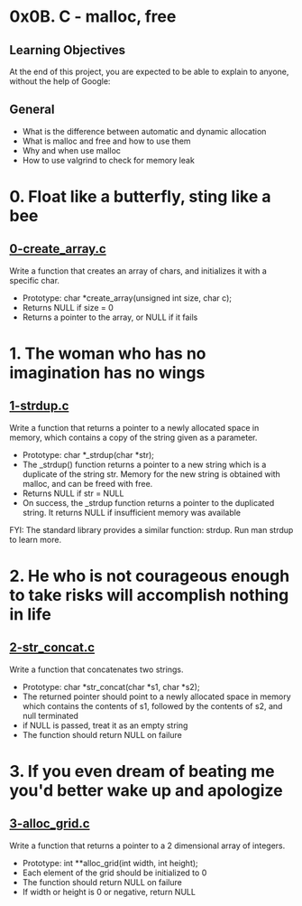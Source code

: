 # 0x0B. C - malloc, free
## Learning Objectives
At the end of this project, you are expected to be able to explain to anyone, without the help of Google:

## General
+ What is the difference between automatic and dynamic allocation
+ What is malloc and free and how to use them
+ Why and when use malloc
+ How to use valgrind to check for memory leak

# 0. Float like a butterfly, sting like a bee
## [0-create_array.c](https://github.com/Assiminee/alx-low_level_programming/blob/main/0x0B-malloc_free/0-create_array.c)
Write a function that creates an array of chars, and initializes it with a specific char.

+ Prototype: char *create_array(unsigned int size, char c);
+ Returns NULL if size = 0
+ Returns a pointer to the array, or NULL if it fails

# 1. The woman who has no imagination has no wings
## [1-strdup.c](https://github.com/Assiminee/alx-low_level_programming/blob/main/0x0B-malloc_free/1-strdup.c)
Write a function that returns a pointer to a newly allocated space in memory, which contains a copy of the string given as a parameter.

+ Prototype: char *_strdup(char *str);
+ The _strdup() function returns a pointer to a new string which is a duplicate of the string str. Memory for the new string is obtained with malloc, and can be freed with free.
+ Returns NULL if str = NULL
+ On success, the _strdup function returns a pointer to the duplicated string. It returns NULL if insufficient memory was available

FYI: The standard library provides a similar function: strdup. Run man strdup to learn more.

# 2. He who is not courageous enough to take risks will accomplish nothing in life
## [2-str_concat.c](https://github.com/Assiminee/alx-low_level_programming/blob/main/0x0B-malloc_free/2-str_concat.c)
Write a function that concatenates two strings.

+ Prototype: char *str_concat(char *s1, char *s2);
+ The returned pointer should point to a newly allocated space in memory which contains the contents of s1, followed by the contents of s2, and null terminated
+ if NULL is passed, treat it as an empty string
+ The function should return NULL on failure

# 3. If you even dream of beating me you'd better wake up and apologize
## [3-alloc_grid.c]()
Write a function that returns a pointer to a 2 dimensional array of integers.

+ Prototype: int **alloc_grid(int width, int height);
+ Each element of the grid should be initialized to 0
+ The function should return NULL on failure
+ If width or height is 0 or negative, return NULL

